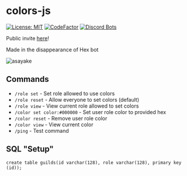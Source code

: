 # colors-js

[![License: MIT](https://img.shields.io/badge/License-MIT-yellow.svg)](https://github.com/3zachm/colors-js/blob/main/LICENSE)
[![CodeFactor](https://www.codefactor.io/repository/github/3zachm/colors-js/badge)](https://www.codefactor.io/repository/github/3zachm/colors-js)
[![Discord Bots](https://top.gg/api/widget/servers/907538185976946720.svg)](https://top.gg/bot/907538185976946720)

Public invite [here](https://3zachm.dev/asayake/)!

Made in the disappearance of Hex bot

![asayake](https://3zachm.dev/img/asayake2.webp)

## Commands

- `/role set` - Set role allowed to use colors
- `/role reset` - Allow everyone to set colors (default)
- `/role view` - View current role allowed to set colors
- `/color set color:#000000` - Set user role color to provided hex
- `/color reset` - Remove user role color
- `/color view` - View current color
- `/ping` - Test command

## SQL "Setup"

`create table guilds(id varchar(128), role varchar(128), primary key (id));`
